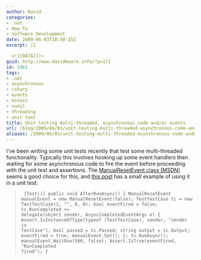 ```yaml
---
author: David
categories:
- .net
- How To
- Software Development
date: 2009-06-03T10:50:15Z
excerpt: |2

  <![CDATA[]]>
guid: http://www.davidmoore.info/?p=171
id: 1461
tags:
- .net
- asynchronous
- csharp
- events
- mstest
- nunit
- threading
- unit test
title: Unit testing multi-threaded, asynchronous code and/or events
url: /blog/2009/06/03/unit-testing-multi-threaded-asynchronous-code-andor-events/
aliases: /2009/06/03/unit-testing-multi-threaded-asynchronous-code-andor-events/
---
```


I've been writing some unit tests recently that test some multi-threaded functionality. Typically this involves hooking up some event handlers then waiting for some asynchronous code to fire the event before proceeding with the unit test and assertions. The <a title="ManualResetEvent Class @ MSDN" href="http://msdn.microsoft.com/en-us/library/system.threading.manualresetevent.aspx">ManualResetEvent class (MSDN)</a> seems a good choice for this, and <a title="Unit Testing Multi-Threaded Asynchronous Events" href="http://jopinblog.wordpress.com/2007/07/10/unit-testing-multi-threaded-asynchronous-events/">this post</a> has a small example of using it in a unit test: <blockquote> <pre><code> [Test()] public void AfterRunAsync() { ManualResetEvent manualEvent = new ManualResetEvent(false); TestTestCase tc = new TestTestCase(1, "", 0, 0); bool eventFired = false; tc.RunCompleted += delegate(object sender, AsyncCompletedEventArgs e) { Assert.IsInstanceOfType(typeof (TestTestCase), sender, "sender is TestCase"); bool passed = tc.Passed; string output = tc.Output; eventFired = true; manualEvent.Set(); }; tc.RunAsync(); manualEvent.WaitOne(500, false); Assert.IsTrue(eventFired, "RunCompleted fired"); } </code></pre> </blockquote>